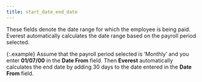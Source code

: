 ```yaml
---
title: start_date_end_date
---
```



These fields denote the date range for which the employee is being paid.  Everest automatically calculates the date range based on the payroll period  selected.


{:.example}
Assume that the payroll period selected is  ‘Monthly’ and you enter **01/07/00**  in the **Date From** field. Then **Everest** automatically calculates the  end date by adding 30 days to the date entered in the **Date 
 From** field.
